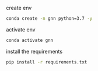 create env

```bash
conda create -n gnn python=3.7 -y
```

activate env

```bash
conda activate gnn
```

install the requirements

```bash
pip install -r requirements.txt
```
